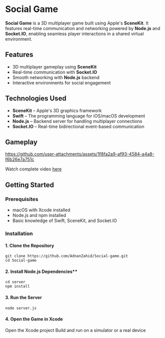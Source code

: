 # Social Game  

**Social Game** is a 3D multiplayer game built using Apple's **SceneKit**. It features real-time communication and networking powered by **Node.js** and **Socket.IO**, enabling seamless player interactions in a shared virtual environment.  

## Features  
- 3D multiplayer gameplay using **SceneKit**  
- Real-time communication with **Socket.IO**  
- Smooth networking with **Node.js** backend  
- Interactive environments for social engagement  

## Technologies Used  
- **SceneKit** – Apple's 3D graphics framework  
- **Swift** – The programming language for iOS/macOS development  
- **Node.js** – Backend server for handling multiplayer connections  
- **Socket.IO** – Real-time bidirectional event-based communication  

## Gameplay

https://github.com/user-attachments/assets/1f8fa2a9-af93-4584-a4a8-f6b26e7a751c

Watch complete video [here](https://drive.google.com/file/d/0B1WarJ94rfQcR3ZlVFBvekFvVDQ/view?usp=sharing)

## Getting Started  

### Prerequisites  
- macOS with Xcode installed  
- Node.js and npm installed  
- Basic knowledge of Swift, SceneKit, and Socket.IO  

### Installation  

#### 1. Clone the Repository  
```
git clone https://github.com/AdnanZahid/Social-game.git
cd Social-game
```
#### 2. Install Node.js Dependencies**
```
cd server
npm install
```
#### 3. Run the Server
```
node server.js
```
#### 4. Open the Game in Xcode
Open the Xcode project
Build and run on a simulator or a real device

